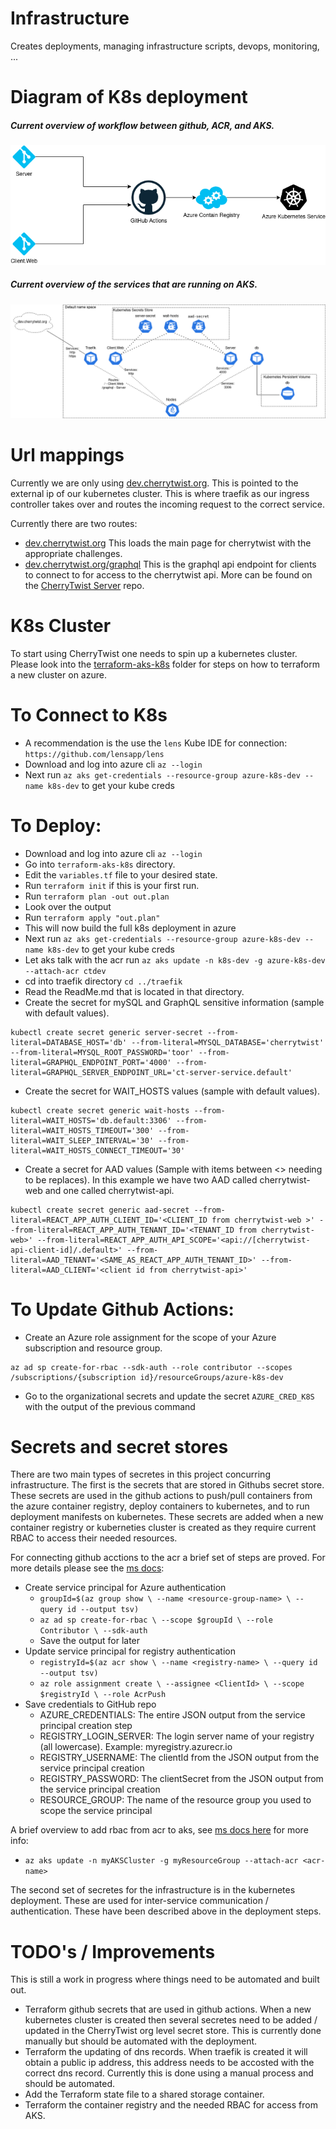 # Infrastructure
Creates deployments, managing infrastructure scripts, devops, monitoring, ...

# Diagram of K8s deployment
##### Current overview of workflow between github, ACR, and AKS.
![Work Flow](diagrams/WorkFlow.png)

##### Current overview of the services that are running on AKS.
![K8s deployment](diagrams/kubesDiagram.png)

# Url mappings
Currently we are only using [dev.cherrytwist.org](dev.cherrytwist.org). This is pointed to the external ip of our kubernetes cluster. This is where traefik as our ingress controller takes over and routes the incoming request to the correct service. 

Currently there are two routes:
- [dev.cherrytwist.org](dev.cherrytwist.org) This loads the main page for cherrytwist with the appropriate challenges.
- [dev.cherrytwist.org/graphql](dev.cherrytwist.org/graphql) This is the graphql api endpoint for clients to connect to for access to the cherrytwist api. More can be found on the [CherryTwist Server](https://github.com/cherrytwist/Server/) repo. 

# K8s Cluster
To start using CherryTwist one needs to spin up a kubernetes cluster. Please look into the [terraform-aks-k8s](terraform-aks-k8s) folder for steps on how to terraform a new cluster on azure.

# To Connect to K8s
- A recommendation is the use the `lens` Kube IDE for connection: `https://github.com/lensapp/lens`
- Download and log into azure cli `az --login`
- Next run `az aks get-credentials --resource-group azure-k8s-dev --name k8s-dev` to get your kube creds

# To Deploy:

- Download and log into azure cli `az --login`
- Go into `terraform-aks-k8s` directory.
- Edit the `variables.tf` file to your desired state.
- Run `terraform init` if this is your first run.
- Run `terraform plan -out out.plan`
- Look over the output
- Run `terraform apply "out.plan"`
- This will now build the full k8s deployment in azure
- Next run `az aks get-credentials --resource-group azure-k8s-dev --name k8s-dev` to get your kube creds
- Let aks talk with the acr run `az aks update -n k8s-dev -g azure-k8s-dev --attach-acr ctdev`
- cd into traefik directory `cd ../traefik`
- Read the ReadMe.md that is located in that directory.
- Create the secret for mySQL and GraphQL sensitive information (sample with default values).
```
kubectl create secret generic server-secret --from-literal=DATABASE_HOST='db' --from-literal=MYSQL_DATABASE='cherrytwist' --from-literal=MYSQL_ROOT_PASSWORD='toor' --from-literal=GRAPHQL_ENDPOINT_PORT='4000' --from-literal=GRAPHQL_SERVER_ENDPOINT_URL='ct-server-service.default' 
```
- Create the secret for WAIT_HOSTS values (sample with default values).
```
kubectl create secret generic wait-hosts --from-literal=WAIT_HOSTS='db.default:3306' --from-literal=WAIT_HOSTS_TIMEOUT='300' --from-literal=WAIT_SLEEP_INTERVAL='30' --from-literal=WAIT_HOSTS_CONNECT_TIMEOUT='30' 
```
- Create a secret for AAD values (Sample with items between <> needing to be replaces). In this example we have two AAD called cherrytwist-web and one called cherrytwist-api. 
```
kubectl create secret generic aad-secret --from-literal=REACT_APP_AUTH_CLIENT_ID='<CLIENT_ID from cherrytwist-web >' --from-literal=REACT_APP_AUTH_TENANT_ID='<TENANT_ID from cherrytwist-web>' --from-literal=REACT_APP_AUTH_API_SCOPE='<api://[cherrytwist-api-client-id]/.default>' --from-literal=AAD_TENANT='<SAME_AS_REACT_APP_AUTH_TENANT_ID>' --from-literal=AAD_CLIENT='<client id from cherrytwist-api>'
```

# To Update Github Actions:
- Create an Azure role assignment for the scope of your Azure subscription and resource group.
```
az ad sp create-for-rbac --sdk-auth --role contributor --scopes /subscriptions/{subscription id}/resourceGroups/azure-k8s-dev
```
- Go to the organizational secrets and update the secret `AZURE_CRED_K8S` with the output of the previous command

# Secrets and secret stores
There are two main types of secretes in this project concurring infrastructure. The first is the secrets that are stored in Githubs secret store. These secrets are used in the github actions to push/pull containers from the azure container registry, deploy containers to kubernetes, and to run deployment manifests on kubernetes. These secrets are added when a new container registry or kuberneties cluster is created as they require current RBAC to access their needed resources. 

For connecting github acctions to the acr a brief set of steps are proved. For more details please see the [ms docs](https://docs.microsoft.com/en-us/azure/container-instances/container-instances-github-action):
- Create service principal for Azure authentication
  - `groupId=$(az group show \
     --name <resource-group-name> \
     --query id --output tsv)`
  - `az ad sp create-for-rbac \
     --scope $groupId \
     --role Contributor \
     --sdk-auth`
  - Save the output for later
- Update service principal for registry authentication
  - `registryId=$(az acr show \
     --name <registry-name> \
     --query id --output tsv)`
  - `az role assignment create \
     --assignee <ClientId> \
     --scope $registryId \
     --role AcrPush`
- Save credentials to GitHub repo
  - AZURE_CREDENTIALS: The entire JSON output from the service principal creation step
  - REGISTRY_LOGIN_SERVER: The login server name of your registry (all lowercase). Example: myregistry.azurecr.io
  - REGISTRY_USERNAME: The clientId from the JSON output from the service principal creation
  - REGISTRY_PASSWORD: The clientSecret from the JSON output from the service principal creation
  - RESOURCE_GROUP: The name of the resource group you used to scope the service principal

A brief overview to add rbac from acr to aks, see [ms docs here](https://docs.microsoft.com/en-us/azure/aks/cluster-container-registry-integration) for more info:
- `az aks update -n myAKSCluster -g myResourceGroup --attach-acr <acr-name>`

The second set of secretes for the infrastructure is in the kubernetes deployment. These are used for inter-service communication / authentication. These have been described above in the deployment steps.

# TODO's / Improvements 
This is still a work in progress where things need to be automated and built out. 

- Terraform github secrets that are used in github actions. When a new kubernetes cluster is created then several secretes need to be added / updated in the CherryTwist org level secret store. This is currently done manually but should be automated with the deployment.
- Terraform the updating of dns records. When traefik is created it will obtain a public ip address, this address needs to be accosted with the correct dns record. Currently this is done using a manual process and should be automated.
- Add the Terraform state file to a shared storage container.
- Terraform the container registry and the needed RBAC for access from AKS.
